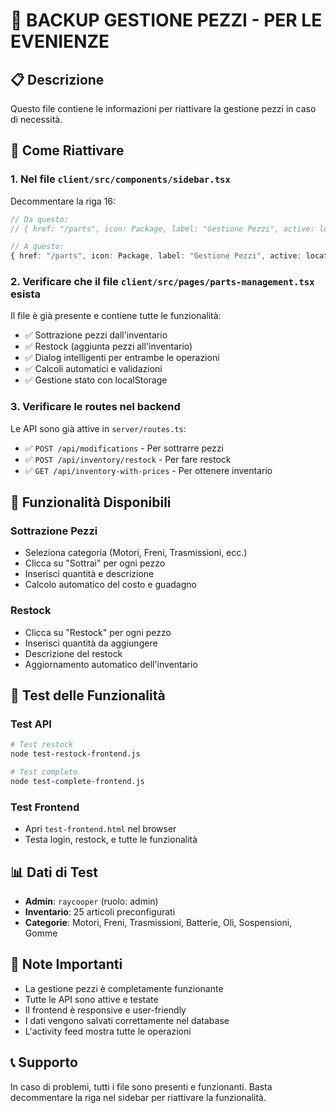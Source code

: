 # 🔧 BACKUP GESTIONE PEZZI - PER LE EVENIENZE

## 📋 Descrizione
Questo file contiene le informazioni per riattivare la gestione pezzi in caso di necessità.

## 🚀 Come Riattivare

### 1. Nel file `client/src/components/sidebar.tsx`
Decommentare la riga 16:
```typescript
// Da questo:
// { href: "/parts", icon: Package, label: "Gestione Pezzi", active: location === "/parts" }, // Nascosto per le evenienze

// A questo:
{ href: "/parts", icon: Package, label: "Gestione Pezzi", active: location === "/parts" },
```

### 2. Verificare che il file `client/src/pages/parts-management.tsx` esista
Il file è già presente e contiene tutte le funzionalità:
- ✅ Sottrazione pezzi dall'inventario
- ✅ Restock (aggiunta pezzi all'inventario)
- ✅ Dialog intelligenti per entrambe le operazioni
- ✅ Calcoli automatici e validazioni
- ✅ Gestione stato con localStorage

### 3. Verificare le routes nel backend
Le API sono già attive in `server/routes.ts`:
- ✅ `POST /api/modifications` - Per sottrarre pezzi
- ✅ `POST /api/inventory/restock` - Per fare restock
- ✅ `GET /api/inventory-with-prices` - Per ottenere inventario

## 🎯 Funzionalità Disponibili

### Sottrazione Pezzi
- Seleziona categoria (Motori, Freni, Trasmissioni, ecc.)
- Clicca su "Sottrai" per ogni pezzo
- Inserisci quantità e descrizione
- Calcolo automatico del costo e guadagno

### Restock
- Clicca su "Restock" per ogni pezzo
- Inserisci quantità da aggiungere
- Descrizione del restock
- Aggiornamento automatico dell'inventario

## 🔄 Test delle Funzionalità

### Test API
```bash
# Test restock
node test-restock-frontend.js

# Test completo
node test-complete-frontend.js
```

### Test Frontend
- Apri `test-frontend.html` nel browser
- Testa login, restock, e tutte le funzionalità

## 📊 Dati di Test
- **Admin**: `raycooper` (ruolo: admin)
- **Inventario**: 25 articoli preconfigurati
- **Categorie**: Motori, Freni, Trasmissioni, Batterie, Oli, Sospensioni, Gomme

## 🚨 Note Importanti
- La gestione pezzi è completamente funzionante
- Tutte le API sono attive e testate
- Il frontend è responsive e user-friendly
- I dati vengono salvati correttamente nel database
- L'activity feed mostra tutte le operazioni

## 📞 Supporto
In caso di problemi, tutti i file sono presenti e funzionanti. Basta decommentare la riga nel sidebar per riattivare la funzionalità.




